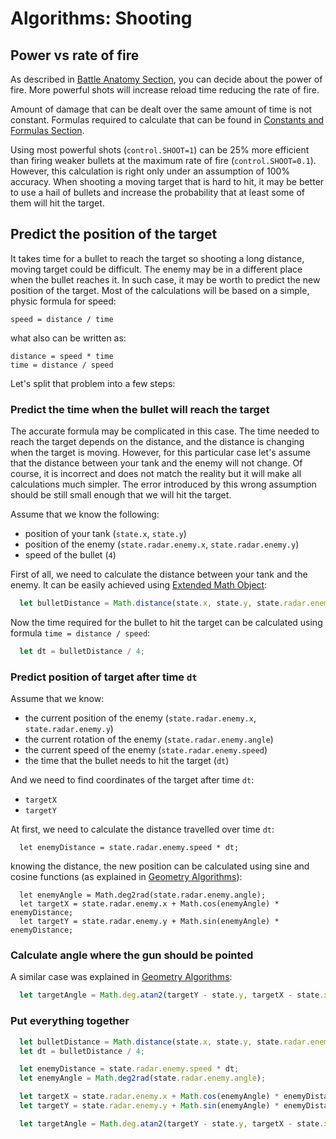 # Algorithms: Shooting

## Power vs rate of fire
As described in [Battle Anatomy Section](../manual/battle_anatomy.md), you can decide about the power of fire. More powerful shots will increase reload time reducing the rate of fire.

Amount of damage that can be dealt over the same amount of time is not constant. Formulas required to calculate that can be found in [Constants and Formulas Section](../manual/consts.md).

Using most powerful shots (`control.SHOOT=1`) can be 25% more efficient than firing weaker bullets at the maximum rate of fire (`control.SHOOT=0.1`). However, this calculation is right only under an assumption of 100% accuracy. When shooting a moving target that is hard to hit, it may be better to use a hail of bullets and increase the probability that at least some of them will hit the target.

## Predict the position of the target
It takes time for a bullet to reach the target so shooting a long distance, moving target could be difficult. The enemy may be in a different place when the bullet reaches it. In such case, it may be worth to predict the new position of the target. Most of the calculations will be based on a simple, physic formula for speed:

```
speed = distance / time
```

what also  can be written as:
```
distance = speed * time
time = distance / speed
```

Let's split that problem into a few steps:

### Predict the time when the bullet will reach the target
The accurate formula may be complicated in this case. The time needed to reach the target depends on the distance, and the distance is changing when the target is moving. However, for this particular case let's assume that the distance between your tank and the enemy will not change. Of course, it is incorrect and does not match the reality but it will make all calculations much simpler. The error introduced by this wrong assumption should be still small enough that we will hit the target.

Assume that we know the following:
- position of your tank (`state.x`, `state.y`)
- position of the enemy (`state.radar.enemy.x`, `state.radar.enemy.y`)
- speed of the bullet (`4`)

First of all, we need to calculate the distance between your tank and the enemy. It can be easily achieved using [Extended Math Object](../manual/extended_math.md):

```javascript
  let bulletDistance = Math.distance(state.x, state.y, state.radar.enemy.x, state.radar.enemy.y);
```
Now the time required for the bullet to hit the target can be calculated using formula `time = distance / speed`:

```javascript
  let dt = bulletDistance / 4;
```

### Predict position of target after time `dt`
Assume that we know:
- the current position of the enemy (`state.radar.enemy.x`, `state.radar.enemy.y`)
- the current rotation of the enemy (`state.radar.enemy.angle`)
- the current speed of the enemy (`state.radar.enemy.speed`)
- the time that the bullet needs to hit the target (`dt`)

And we need to find coordinates of the target after time `dt`:
- `targetX`
- `targetY`

At first, we need to calculate the distance travelled over time `dt`:
```
  let enemyDistance = state.radar.enemy.speed * dt;
```

knowing the distance, the new position can be calculated using sine and cosine functions (as explained in [Geometry Algorithms](./geometry.md)):

```
  let enemyAngle = Math.deg2rad(state.radar.enemy.angle);
  let targetX = state.radar.enemy.x + Math.cos(enemyAngle) * enemyDistance;
  let targetY = state.radar.enemy.y + Math.sin(enemyAngle) * enemyDistance;
```

### Calculate angle where the gun should be pointed
A similar case was explained in [Geometry Algorithms](./geometry.md):

```javascript
  let targetAngle = Math.deg.atan2(targetY - state.y, targetX - state.x);
```

### Put everything together

```javascript
  let bulletDistance = Math.distance(state.x, state.y, state.radar.enemy.x, state.radar.enemy.y);
  let dt = bulletDistance / 4;

  let enemyDistance = state.radar.enemy.speed * dt;
  let enemyAngle = Math.deg2rad(state.radar.enemy.angle);

  let targetX = state.radar.enemy.x + Math.cos(enemyAngle) * enemyDistance;
  let targetY = state.radar.enemy.y + Math.sin(enemyAngle) * enemyDistance;

  let targetAngle = Math.deg.atan2(targetY - state.y, targetX - state.x);
```
